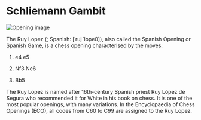 # Schliemann Gambit

![Opening image](https://www.thechesswebsite.com/wp-content/uploads/2013/10/Schliemann-gambit-featured.jpg)

The Ruy Lopez (; Spanish: [ˈruj ˈlopeθ]), also called the Spanish Opening or Spanish Game, is a chess opening characterised by the moves:



1. e4 e5

2. Nf3 Nc6

3. Bb5

The Ruy Lopez is named after 16th-century Spanish priest Ruy López de Segura who recommended it for White in his book on chess. It is one of the most popular openings, with many variations. In the  Encyclopaedia of Chess Openings (ECO), all codes from C60 to C99 are assigned to the Ruy Lopez.



